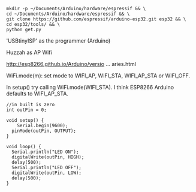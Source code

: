 ```
mkdir -p ~/Documents/Arduino/hardware/espressif && \
cd ~/Documents/Arduino/hardware/espressif && \
git clone https://github.com/espressif/arduino-esp32.git esp32 && \
cd esp32/tools/ && \
python get.py
```

'USBtinyISP' as the programmer (Arduino)

Huzzah as AP Wifi

http://esp8266.github.io/Arduino/versio ... aries.html

WiFi.mode(m): set mode to WIFI_AP, WIFI_STA, WIFI_AP_STA or WIFI_OFF.


In setup() try calling WiFi.mode(WIFI_STA). I think ESP8266 Arduino defaults to WIFI_AP_STA.

```
//in built is zero
int outPin = 0;

void setup() {
    Serial.begin(9600);
  pinMode(outPin, OUTPUT);
}

void loop() {
  Serial.println("LED ON");
  digitalWrite(outPin, HIGH);
  delay(500);
  Serial.println("LED OFF");
  digitalWrite(outPin, LOW);
  delay(500);
}
```
